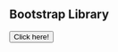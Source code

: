 ## Bootstrap Library

<!DOCTYPE html>
<html>
  <head>
    <title> My BootStrap WebPage </title>
  <link href=https://cdn.jsdelivr.net/npm/bootstrap@5.1.3/dist/css/bootstrap.min.css" rel="stylesheet" />
   </head>
                                                                                                       
<body><button type="button" class=2btn btn-primary"> Click here! </button>
                                                                                               
  
  <script src="https://cdn.jsdelivr.net/npm/bootstrap@5.1.3/dist/js/bootstrap.bundle.min.js" />
  </body>
</html>  
                                                                                                       
                                                                                                       
                                                                                                       
                                                                                                       
                                                                                                       
